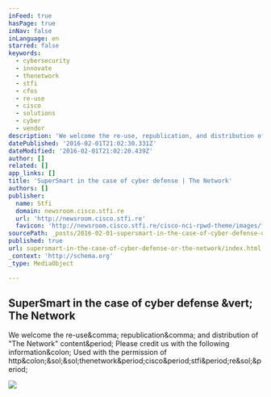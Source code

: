```yaml
---
inFeed: true
hasPage: true
inNav: false
inLanguage: en
starred: false
keywords:
  - cybersecurity
  - innovate
  - thenetwork
  - stfi
  - cfos
  - re-use
  - cisco
  - solutions
  - cyber
  - vendor
description: 'We welcome the re-use, republication, and distribution of "The Network" content. Please credit us with the following information: Used with the permission of http://thenetwork.cisco.stfi.re/.'
datePublished: '2016-02-01T21:02:30.331Z'
dateModified: '2016-02-01T21:02:20.439Z'
author: []
related: []
app_links: []
title: 'SuperSmart in the case of cyber defense | The Network'
authors: []
publisher:
  name: Stfi
  domain: newsroom.cisco.stfi.re
  url: 'http://newsroom.cisco.stfi.re'
  favicon: 'http://newsroom.cisco.stfi.re/cisco-nci-rpwd-theme/images/favicon/favicon192.png'
sourcePath: _posts/2016-02-01-supersmart-in-the-case-of-cyber-defense-or-the-network.md
published: true
url: supersmart-in-the-case-of-cyber-defense-or-the-network/index.html
_context: 'http://schema.org'
_type: MediaObject

---
```

<article style=""><h1>SuperSmart in the case of cyber defense &amp;vert; The Network</h1><p>We welcome the re-use&amp;comma; republication&amp;comma; and distribution of "The Network" content&amp;period; Please credit us with the following information&amp;colon; Used with the permission of http&amp;colon;&amp;sol;&amp;sol;thenetwork&amp;period;cisco&amp;period;stfi&amp;period;re&amp;sol;&amp;period;</p><img src="http://img.youtube.com/vi/YFnAzZ23bBI/maxresdefault.jpg" /></article>